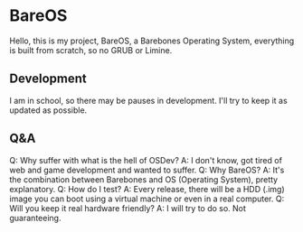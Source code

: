 # BareOS

Hello, this is my project, BareOS, a Barebones Operating System, everything is built from scratch, so no GRUB or Limine.

## Development

I am in school, so there may be pauses in development. I'll try to keep it as updated as possible.

## Q&A

Q: Why suffer with what is the hell of OSDev?   A: I don't know, got tired of web and game development and wanted to suffer.
Q: Why BareOS?                                  A: It's the combination between Barebones and OS (Operating System), pretty explanatory.
Q: How do I test?                               A: Every release, there will be a HDD (.img) image you can boot using a virtual machine or even in a real computer.
Q: Will you keep it real hardware friendly?     A: I will try to do so. Not guaranteeing.

